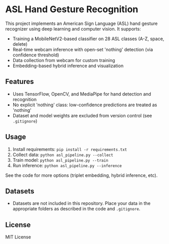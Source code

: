 # ASL Hand Gesture Recognition

This project implements an American Sign Language (ASL) hand gesture recognizer using deep learning and computer vision. It supports:

- Training a MobileNetV2-based classifier on 28 ASL classes (A-Z, space, delete)
- Real-time webcam inference with open-set 'nothing' detection (via confidence threshold)
- Data collection from webcam for custom training
- Embedding-based hybrid inference and visualization

## Features
- Uses TensorFlow, OpenCV, and MediaPipe for hand detection and recognition
- No explicit 'nothing' class: low-confidence predictions are treated as 'nothing'
- Dataset and model weights are excluded from version control (see `.gitignore`)

## Usage
1. Install requirements: `pip install -r requirements.txt`
2. Collect data: `python asl_pipeline.py --collect`
3. Train model: `python asl_pipeline.py --train`
4. Run inference: `python asl_pipeline.py --inference`

See the code for more options (triplet embedding, hybrid inference, etc).

## Datasets
- Datasets are not included in this repository. Place your data in the appropriate folders as described in the code and `.gitignore`.

## License
MIT License
